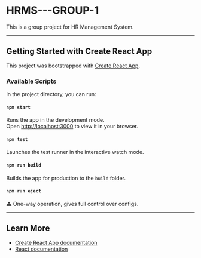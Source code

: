 # HRMS---GROUP-1

This is a group project for HR Management System.

---

## Getting Started with Create React App

This project was bootstrapped with [Create React App](https://github.com/facebook/create-react-app).

### Available Scripts

In the project directory, you can run:

#### `npm start`
Runs the app in the development mode.  
Open [http://localhost:3000](http://localhost:3000) to view it in your browser.

#### `npm test`
Launches the test runner in the interactive watch mode.

#### `npm run build`
Builds the app for production to the `build` folder.

#### `npm run eject`
⚠️ One-way operation, gives full control over configs.

---

## Learn More

- [Create React App documentation](https://facebook.github.io/create-react-app/docs/getting-started)  
- [React documentation](https://reactjs.org/)  
